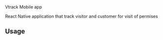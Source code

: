 Vtrack Mobile app

React Native application that track visitor and customer for visit of permises

## Usage

